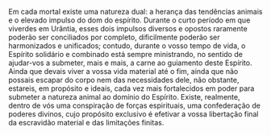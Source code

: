 ﻿Em cada mortal existe uma natureza dual: a herança das tendências animais e o elevado impulso do dom do espírito. Durante o curto período em que viverdes em Urântia, esses dois impulsos diversos e opostos raramente poderão ser conciliados por completo, dificilmente poderão ser harmonizados e unificados; contudo, durante o vosso tempo de vida, o Espírito solidário e combinado está sempre ministrando, no sentido de ajudar-vos a submeter, mais e mais, a carne ao guiamento deste Espírito. Ainda que devais viver a vossa vida material até o fim, ainda que não possais escapar do corpo nem das necessidades dele, não obstante, estareis, em propósito e ideais, cada vez mais fortalecidos em poder para submeter a natureza animal ao domínio do Espírito. Existe, realmente, dentro de vós uma conspiração de forças espirituais, uma confederação de poderes divinos, cujo propósito exclusivo é efetivar a vossa libertação final da escravidão material e das limitações finitas.
